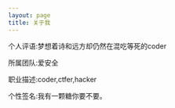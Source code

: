 ```yaml
---
layout: page
title: 关于我 
---
```



<p>个人评语:梦想着诗和远方却仍然在混吃等死的coder
<p>所属团队:爱安全
<p>职业描述:coder,ctfer,hacker
<p>个性签名:我有一颗糖你要不要。
